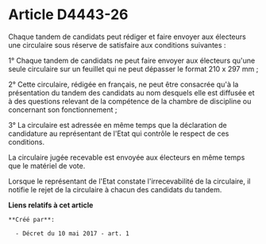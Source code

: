 # Article D4443-26

Chaque tandem de candidats peut rédiger et faire envoyer aux électeurs une circulaire sous réserve de satisfaire aux
conditions suivantes :

1° Chaque tandem de candidats ne peut faire envoyer aux électeurs qu'une seule circulaire sur un feuillet qui ne peut
dépasser le format 210 x 297 mm ;

2° Cette circulaire, rédigée en français, ne peut être consacrée qu'à la présentation du tandem des candidats au nom desquels
elle est diffusée et à des questions relevant de la compétence de la chambre de discipline ou concernant son fonctionnement ;

3° La circulaire est adressée en même temps que la déclaration de candidature au représentant de l'Etat qui contrôle le
respect de ces conditions.

La circulaire jugée recevable est envoyée aux électeurs en même temps que le matériel de vote.

Lorsque le représentant de l'Etat constate l'irrecevabilité de la circulaire, il notifie le rejet de la circulaire à chacun
des candidats du tandem.

**Liens relatifs à cet article**

	**Créé par**:

	  - Décret du 10 mai 2017 - art. 1
